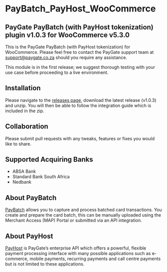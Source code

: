 # PayBatch_PayHost_WooCommerce
## PayGate PayBatch (with PayHost tokenization) plugin v1.0.3 for WooCommerce v5.3.0

This is the PayGate PayBatch (with PayHost tokenization) for WooCommerce. Please feel free to contact the PayGate support team at support@paygate.co.za should you require any assistance.

This module is in the first release; we suggest thorough testing with your use case before proceeding to a live environment.

## Installation
Please navigate to the [releases page](https://github.com/PayGate/PayBatch_PayHost_WooCommerce/releases), download the latest release (v1.0.3) and unzip. You will then be able to follow the integration guide which is included in the zip.

## Collaboration

Please submit pull requests with any tweaks, features or fixes you would like to share.

## Supported Acquiring Banks

- ABSA Bank
- Standard Bank South Africa
- Nedbank

## About PayBatch

[PayBatch](https://www.paygate.co.za/paygate-products/paybatch/) allows you to capture and process batched card transactions. You create and prepare the card batch, this can be manually uploaded using the Merchant Access (MAP) Portal or submitted via an API integration.

## About PayHost

[PayHost](https://www.paygate.co.za/paygate-products/payhost/) is PayGate’s enterprise API which offers a powerful, flexible payment processing interface with many possible applications such as e-commerce, mobile payments, recurring payments and call centre payments but is not limited to these applications.
